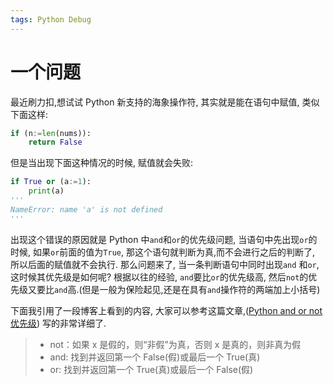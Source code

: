 ```yaml
---
tags: Python Debug
---
```


# 一个问题

最近刷力扣,想试试 Python 新支持的海象操作符, 其实就是能在语句中赋值, 类似下面这样:

```python
if (n:=len(nums)):
    return False
```

但是当出现下面这种情况的时候, 赋值就会失败:

```python
if True or (a:=1):
    print(a)
'''
NameError: name 'a' is not defined
'''
```

出现这个错误的原因就是 Python 中`and`和`or`的优先级问题, 当语句中先出现`or`的时候, 如果`or`前面的值为`True`, 那这个语句就判断为真,而不会进行之后的判断了, 所以后面的赋值就不会执行.
那么问题来了, 当一条判断语句中同时出现`and` 和`or`, 这时候其优先级是如何呢?
根据以往的经验, `and`要比`or`的优先级高, 然后`not`的优先级又要比`and`高.(但是一般为保险起见,还是在具有`and`操作符的两端加上小括号)

下面我引用了一段博客上看到的内容, 大家可以参考这篇文章,([Python and or not 优先级](https://blog.csdn.net/m0_51284422/article/details/109441190)) 写的非常详细了.

> - not：如果 x 是假的，则“非假”为真，否则 x 是真的，则非真为假
> - and: 找到并返回第一个 False(假)或最后一个 True(真)
> - or: 找到并返回第一个 True(真)或最后一个 False(假)

